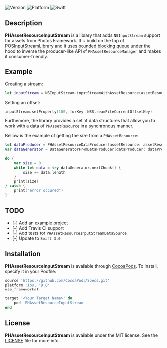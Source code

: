 ![Version](https://img.shields.io/cocoapods/v/PHAssetResourceInputStream.svg?style=flat)
![Platform](https://img.shields.io/cocoapods/p/PHAssetResourceInputStream.svg?style=flat)
![Swift](https://img.shields.io/badge/%20in-swift%202.3-orange.svg)


## Description

**PHAssetResourceInputStream** is a library that adds `NSInputStream` support for assets from Photos Framework. It is build on the top of [POSInputStreamLibrary](https://github.com/pavelosipov/POSInputStreamLibrary) and it uses [bounded blocking queue](https://en.wikipedia.org/wiki/Producer–consumer_problem) under the hood to inverse the producer-like API of `PHAssetResourceManager` and makes it consumer-friendly.

## Example

Creating a stream:

```swift
let inputStream = NSInputStream.inputStreamWithAssetResource(assetResource)
```

Setting an offset:

```swift
inputStream.setProperty(100, forKey: NSStreamFileCurrentOffsetKey)
```

Furthemore, the library provides a set of data structures that allow you to work with a data of `PHAssetResource` in a synchronous manner.

Bellow is the example of getting the size from a `PHAssetResource`:

```swift
let dataProducer = PHAssetResourceDataProducer(assetResource: assetResource)
var dataGenerator = DataGeneratorFromDataProducer(dataProducer: dataProducer)

do {
    var size = 0
    while let data = try dataGenerator.nextChunk() {
        size += data.length
    }
    print(size)
} catch {
    print("error occured")
}
```

## TODO
- [-] Add an example project
- [-] Add Travis CI support
- [-] Add tests for `PHAssetResourceInputStreamDataSource`
- [-] Update to `Swift 3.0`

## Installation

**PHAssetResourceInputStream** is available through [CocoaPods](http://cocoapods.org). To install, specify it in your Podfile:

```ruby
source 'https://github.com/CocoaPods/Specs.git'
platform :ios, '9.0'
use_frameworks!

target '<Your Target Name>' do
    pod 'PHAssetResourceInputStream'
end
```

## License

**PHAssetResourceInputStream** is available under the MIT license. See the [LICENSE](https://github.com/fromcelticpark/PHAssetResourceInputStream/blob/master/LICENSE.md) file for more info.